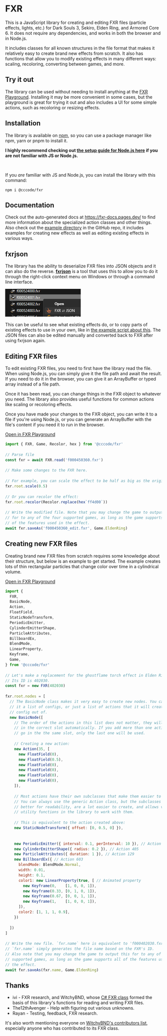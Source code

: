 # FXR
This is a JavaScript library for creating and editing FXR files (particle effects, lights, etc.) for Dark Souls 3, Sekiro, Elden Ring, and Armored Core 6. It does not require any dependencies, and works in both the browser and in Node.js.

It includes classes for all known structures in the file format that makes it relatively easy to create brand new effects from scratch. It also has functions that allow you to modify existing effects in many different ways: scaling, recoloring, converting between games, and more.

## Try it out
The library can be used without needing to install anything at the [FXR Playground](https://fxr-playground.pages.dev). Installing it may be more convenient in some cases, but the playground is great for trying it out and also includes a UI for some simple actions, such as recoloring or resizing effects.

## Installation
The library is available on [npm](https://www.npmjs.com/package/@cccode/fxr), so you can use a package manager like npm, yarn or pnpm to install it.

**I highly recommend checking out [the setup guide for Node.js here](https://github.com/EvenTorset/fxr/blob/main/NODE.md) if you are not familiar with JS or Node.js.**

<br>

If you *are* familiar with JS and Node.js, you can install the library with this command:
```
npm i @cccode/fxr
```

## Documentation
Check out the auto-generated docs at https://fxr-docs.pages.dev/ to find more information about the specialized action classes and other things. Also check out the [example directory](https://github.com/EvenTorset/fxr/tree/main/examples) in the GitHub repo, it includes examples for creating new effects as well as editing existing effects in various ways.

## fxrjson
The library has the ability to deserialize FXR files into JSON objects and it can also do the reverse. [**fxrjson**](https://www.npmjs.com/package/fxrjson) is a tool that uses this to allow you to do it through the right-click context menu on Windows or through a command line interface.

[![fxrjson context menu](https://raw.githubusercontent.com/EvenTorset/fxr/main/images/fxrjson_context_menu.png)](https://www.npmjs.com/package/fxrjson)

This can be useful to see what existing effects do, or to copy parts of existing effects to use in your own, like in [the example script about this](https://github.com/EvenTorset/fxr/blob/main/examples/from_json.js). The JSON files can also be edited manually and converted back to FXR after using fxrjson again.

## Editing FXR files
To edit existing FXR files, you need to first have the library read the file. When using Node.js, you can simply give it the file path and await the result. If you need to do it in the browser, you can give it an ArrayBuffer or typed array instead of a file path.

Once it has been read, you can change things in the FXR object to whatever you need. The library also provides useful functions for common actions like scaling or recoloring effects.

Once you have made your changes to the FXR object, you can write it to a file if you're using Node.js, or you can generate an ArrayBuffer with the file's content if you need it to run in the browser.

[Open in FXR Playground](https://fxr-playground.pages.dev/shared/examples/readme/edit)
```js
import { FXR, Game, Recolor, hex } from '@cccode/fxr'

// Parse file
const fxr = await FXR.read('f000450360.fxr')

// Make some changes to the FXR here.

// For example, you can scale the effect to be half as big as the original:
fxr.root.scale(0.5)

// Or you can recolor the effect:
fxr.root.recolor(Recolor.replace(hex`ff4d00`))

// Write the modified file. Note that you may change the game to output this
// for to any of the four supported games, as long as the game supports all
// of the features used in the effect.
await fxr.saveAs('f000450360_edit.fxr', Game.EldenRing)
```
## Creating new FXR files
Creating brand new FXR files from scratch requires some knowledge about their structure, but below is an example to get started. The example creates lots of thin rectangular particles that change color over time in a cylindrical volume.

[Open in FXR Playground](https://fxr-playground.pages.dev/shared/examples/readme/create)
```js
import {
  FXR,
  BasicNode,
  Action,
  FloatField,
  StaticNodeTransform,
  PeriodicEmitter,
  CylinderEmitterShape,
  ParticleAttributes,
  BillboardEx,
  BlendMode,
  LinearProperty,
  Keyframe,
  Game,
} from '@cccode/fxr'

// Let's make a replacement for the ghostflame torch effect in Elden Ring.
// Its ID is 402030.
const fxr = new FXR(402030)

fxr.root.nodes = [
  // The BasicNode class makes it very easy to create new nodes. You can give
  // it a list of configs, or just a list of actions that it will create a
  // config out of.
  new BasicNode([
    // The order of the actions in this list does not matter, they will be put
    // in the correct slot automatically. If you add more than one action that
    // go in the the same slot, only the last one will be used.

    // Creating a new action:
    new Action(35, [
      new FloatField(0),
      new FloatField(0.5),
      new FloatField(0),
      new FloatField(0),
      new FloatField(0),
      new FloatField(0),
    ]),

    // Most actions have their own subclasses that make them easier to create.
    // You can always use the generic Action class, but the subclasses are
    // better for readability, are a lot easier to create, and allows various
    // utility functions in the library to work with them.

    // This is equivalent to the action created above:
    new StaticNodeTransform({ offset: [0, 0.5, 0] }),


    new PeriodicEmitter({ interval: 0.1, perInterval: 10 }), // Action 300
    new CylinderEmitterShape({ radius: 0.2 }), // Action 405
    new ParticleAttributes({ duration: 1 }), // Action 129
    new BillboardEx({ // Action 603
      blendMode: BlendMode.Normal,
      width: 0.01,
      height: 0.1,
      color1: new LinearProperty(true, [ // Animated property
        new Keyframe(0,    [1, 0, 0, 1]),
        new Keyframe(0.33, [0, 1, 0, 1]),
        new Keyframe(0.67, [0, 0, 1, 1]),
        new Keyframe(1,    [1, 0, 0, 1]),
      ]),
      color2: [1, 1, 1, 0.9],
    })

  ])
]

// Write the new file. `fxr.name` here is equivalent to 'f000402030.fxr',
// `fxr.name` simply generates the file name based on the FXR's ID.
// Also note that you may change the game to output this for to any of the four
// supported games, as long as the game supports all of the features used in
// the effect.
await fxr.saveAs(fxr.name, Game.EldenRing)
```

## Thanks
- ivi - FXR research, and WitchyBND, whose [C# FXR class](https://github.com/ividyon/WitchyBND/blob/main/WitchyFormats/Formats/RSFXR.cs) formed the basis of this library's functions for reading and writing FXR files.
- The12thAvenger - Help with figuring out various unknowns.
- Rayan - Testing, feedback, FXR research.

It's also worth mentioning everyone on [WitchyBND's contributors list](https://github.com/ividyon/WitchyBND?tab=readme-ov-file#contributors), especially anyone who has contributed to its FXR class.
